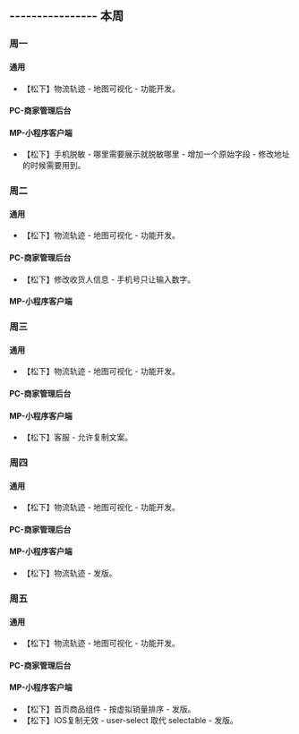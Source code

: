 ## ---------------- 本周

### 周一
#### 通用
* 【松下】物流轨迹 - 地图可视化 - 功能开发。
#### PC-商家管理后台
#### MP-小程序客户端
* 【松下】手机脱敏 - 哪里需要展示就脱敏哪里 - 增加一个原始字段 - 修改地址的时候需要用到。

### 周二
#### 通用
* 【松下】物流轨迹 - 地图可视化 - 功能开发。
#### PC-商家管理后台
* 【松下】修改收货人信息 - 手机号只让输入数字。
#### MP-小程序客户端

### 周三
#### 通用
* 【松下】物流轨迹 - 地图可视化 - 功能开发。
#### PC-商家管理后台
#### MP-小程序客户端
* 【松下】客服 - 允许复制文案。

### 周四
#### 通用
* 【松下】物流轨迹 - 地图可视化 - 功能开发。
#### PC-商家管理后台
#### MP-小程序客户端
* 【松下】物流轨迹 - 发版。

### 周五
#### 通用
* 【松下】物流轨迹 - 地图可视化 - 功能开发。
#### PC-商家管理后台
#### MP-小程序客户端
* 【松下】首页商品组件 - 按虚拟销量排序 - 发版。
* 【松下】IOS复制无效 - user-select 取代 selectable - 发版。
